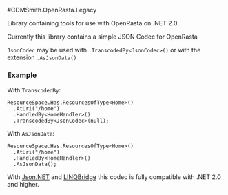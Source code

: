 ﻿
#CDMSmith.OpenRasta.Legacy

Library containing tools for use with OpenRasta on .NET 2.0

Currently this library contains a simple JSON Codec for OpenRasta

`JsonCodec` may be used with `.TranscodedBy<JsonCodec>()` or with the extension `.AsJsonData()`

### Example

With `TranscodedBy`:
```
ResourceSpace.Has.ResourcesOfType<Home>()
  .AtUri("/home")
  .HandledBy<HomeHandler>()
  .TranscodedBy<JsonCodec>(null);
```

With `AsJsonData`:
```
ResourceSpace.Has.ResourcesOfType<Home>()
  .AtUri("/home")
  .HandledBy<HomeHandler>()
  .AsJsonData();
```
With [Json.NET](http://james.newtonking.com/json) and [LINQBridge](https://code.google.com/p/linqbridge/) this codec is fully compatible with .NET 2.0 and higher.
